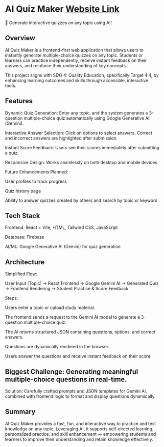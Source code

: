 # AI Quiz Maker [Website Link](https://emerg-tech.vercel.app)


🎯 Generate interactive quizzes on any topic using AI!

## Overview

AI Quiz Maker is a frontend-first web application that allows users to instantly generate multiple-choice quizzes on any topic. Students or learners can practice independently, receive instant feedback on their answers, and reinforce their understanding of key concepts.

This project aligns with SDG 4: Quality Education, specifically Target 4.4, by enhancing learning outcomes and skills through accessible, interactive tools.

## Features

Dynamic Quiz Generation: Enter any topic, and the system generates a 3-question multiple-choice quiz automatically using Google Generative AI (Gemini).

Interactive Answer Selection: Click on options to select answers. Correct and incorrect answers are highlighted after submission.

Instant Score Feedback: Users see their scores immediately after submitting a quiz.

Responsive Design: Works seamlessly on both desktop and mobile devices.

Future Enhancements Planned:

User profiles to track progress

Quiz history page

Ability to answer quizzes created by others and search by topic or keyword

## Tech Stack

Frontend: React + Vite, HTML, Tailwind CSS, JavaScript

Database: Firebase

AI/ML: Google Generative AI (Gemini) for quiz generation

## Architecture

Simplified Flow:

User Input (Topic) → React Frontend → Google Gemini AI → Generated Quiz → Frontend Rendering → Student Practice & Score Feedback

Steps:

Users enter a topic or upload study material.

The frontend sends a request to the Gemini AI model to generate a 3-question multiple-choice quiz.

The AI returns structured JSON containing questions, options, and correct answers.

Questions are dynamically rendered in the browser.

Users answer the questions and receive instant feedback on their score.


## Biggest Challenge: Generating meaningful multiple-choice questions in real-time.

Solution: Carefully crafted prompts and JSON templates for Gemini AI, combined with frontend logic to format and display questions dynamically.


## Summary

AI Quiz Maker provides a fast, fun, and interactive way to practice and test knowledge on any topic. Leveraging AI, it supports self-directed learning, personalized practice, and skill enhancement — empowering students and learners to improve their understanding and retain knowledge effectively.

